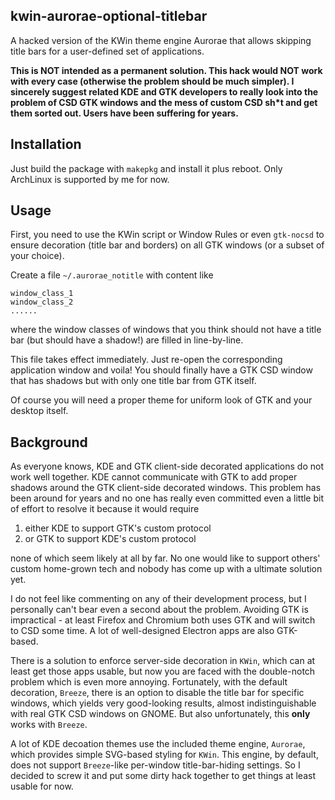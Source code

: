 kwin-aurorae-optional-titlebar
---

A hacked version of the KWin theme engine Aurorae that allows skipping title bars for a user-defined set of applications.

__This is NOT intended as a permanent solution. This hack would NOT work with every case (otherwise the problem should be much simpler). I sincerely suggest related KDE and GTK developers to really look into the problem of CSD GTK windows and the mess of custom CSD sh*t and get them sorted out. Users have been suffering for years.__

Installation
---

Just build the package with `makepkg` and install it plus reboot. Only ArchLinux is supported by me for now.

Usage
---

First, you need to use the KWin script or Window Rules or even `gtk-nocsd` to ensure decoration (title bar and borders) on all GTK windows (or a subset of your choice).

Create a file `~/.aurorae_notitle` with content like

```
window_class_1
window_class_2
......
```

where the window classes of windows that you think should not have a title bar (but should have a shadow!) are filled in line-by-line.

This file takes effect immediately. Just re-open the corresponding application window and voila! You should finally have a GTK CSD window that has shadows but with only one title bar from GTK itself.

Of course you will need a proper theme for uniform look of GTK and your desktop itself.

Background
---

As everyone knows, KDE and GTK client-side decorated applications do not work well together. KDE cannot communicate with GTK to add proper shadows around the GTK client-side decorated windows. This problem has been around for years and no one has really even committed even a little bit of effort to resolve it because it would require

1) either KDE to support GTK's custom protocol
2) or GTK to support KDE's custom protocol

none of which seem likely at all by far. No one would like to support others' custom home-grown tech and nobody has come up with a ultimate solution yet.

I do not feel like commenting on any of their development process, but I personally can't bear even a second about the problem. Avoiding GTK is impractical - at least Firefox and Chromium both uses GTK and will switch to CSD some time. A lot of well-designed Electron apps are also GTK-based.

There is a solution to enforce server-side decoration in `KWin`, which can at least get those apps usable, but now you are faced with the double-notch problem which is even more annoying. Fortunately, with the default decoration, `Breeze`, there is an option to disable the title bar for specific windows, which yields very good-looking results, almost indistinguishable with real GTK CSD windows on GNOME. But also unfortunately, this __only__ works with `Breeze`.

A lot of KDE decoation themes use the included theme engine, `Aurorae`, which provides simple SVG-based styling for `KWin`. This engine, by default, does not support `Breeze`-like per-window title-bar-hiding settings. So I decided to screw it and put some dirty hack together to get things at least usable for now.